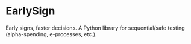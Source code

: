 # EarlySign
Early signs, faster decisions. A Python library for sequential/safe testing (alpha-spending, e-processes, etc.).
